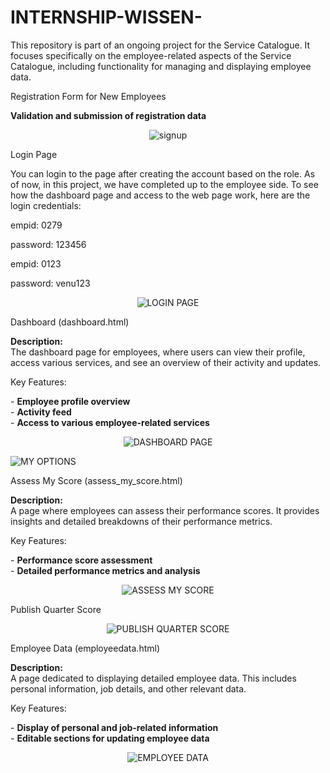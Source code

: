 # INTERNSHIP-WISSEN-
This repository is part of an ongoing project for the Service Catalogue. It focuses specifically on the employee-related aspects of the Service Catalogue, including functionality for managing and displaying employee data.

Registration Form for New Employees
<p><strong>Validation and submission of registration data</strong></p>
<p align="center">
  <img src="https://github.com/mohansai279/INTERNSHIP-WISSEN-/assets/105854251/0990e168-5e75-4057-abfe-693c56ace6fb" alt="signup" />
</p>
Login Page
<p>You can login to the page after creating the account based on the role. As of now, in this project, we have completed up to the employee side. To see how the dashboard page and access to the web page work, here are the login credentials:</p>
<p>empid: 0279</p>
<p>password: 123456</p>
<p>empid: 0123</p>
<p>password: venu123</p>
<p align="center">
  <img src="https://github.com/mohansai279/INTERNSHIP-WISSEN-/assets/105854251/a50dca31-c946-4522-b634-33a92e648fb6" alt="LOGIN PAGE" />
</p>
Dashboard (dashboard.html)
<p><strong>Description:</strong><br>
The dashboard page for employees, where users can view their profile, access various services, and see an overview of their activity and updates.
</p>
Key Features:
<p>- <strong>Employee profile overview</strong><br>
- <strong>Activity feed</strong><br>
- <strong>Access to various employee-related services</strong></p>
<p align="center">
  <p align="center">
  <img src="https://github.com/user-attachments/assets/2bb8f1d7-cb8d-4089-943e-1f1e91862498" alt="DASHBOARD PAGE" />
</p>
  <img src="https://github.com/mohansai279/INTERNSHIP-WISSEN-/assets/105854251/9d695101-c18f-4c55-90ad-0f19fa55ac72" alt="MY OPTIONS" />
</p>
Assess My Score (assess_my_score.html)
<p><strong>Description:</strong><br>
A page where employees can assess their performance scores. It provides insights and detailed breakdowns of their performance metrics.
</p>
Key Features:
<p>- <strong>Performance score assessment</strong><br>
- <strong>Detailed performance metrics and analysis</strong></p>
<p align="center">
  <img src="https://github.com/mohansai279/INTERNSHIP-WISSEN-/assets/105854251/9465d4b5-e835-4c34-94bd-b856d8c9a606" alt="ASSESS MY SCORE" />
</p>
Publish Quarter Score
<p align="center">
  <img src="https://github.com/mohansai279/INTERNSHIP-WISSEN-/assets/105854251/3723a927-b03a-424c-b148-98f58b4e6156" alt="PUBLISH QUARTER SCORE" />
</p>
Employee Data (employeedata.html)
<p><strong>Description:</strong><br>
A page dedicated to displaying detailed employee data. This includes personal information, job details, and other relevant data.
</p>
Key Features:
<p>- <strong>Display of personal and job-related information</strong><br>
- <strong>Editable sections for updating employee data</strong></p>
<p align="center">
  <img src="https://github.com/mohansai279/INTERNSHIP-WISSEN-/assets/105854251/bb16d9d6-0568-4b7c-ba80-72c45a95b295" alt="EMPLOYEE DATA" />
</p>

  
